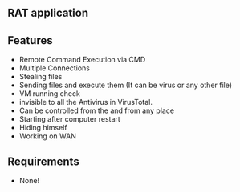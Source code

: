 ## RAT application

Features
---
* Remote Command Execution via CMD
* Multiple Connections
* Stealing files
* Sending files and execute them (It can be virus or any other file)
* VM running check
* invisible to all the Antivirus in VirusTotal.
* Can be controlled from the and from any place
* Starting after computer restart
* Hiding himself
* Working on WAN

Requirements
---
* None!




 
